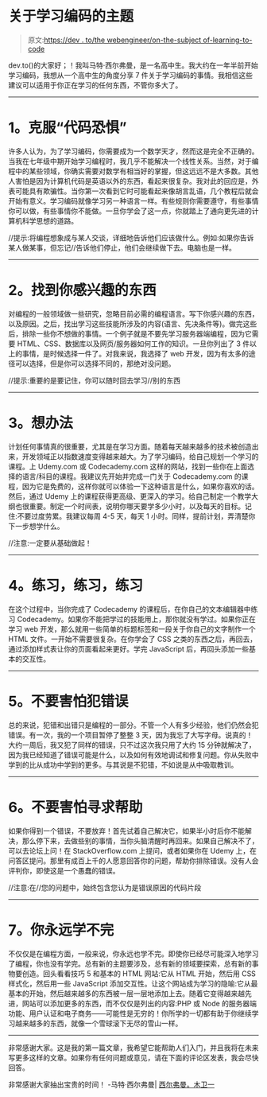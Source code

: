 # 关于学习编码的主题

> 原文:[https://dev . to/the webengineer/on-the-subject of-learning-to-code](https://dev.to/thewebengineer/on-the-subject-of-learning-to-code)

dev.to()的大家好；！我叫马特·西尔弗曼，是一名高中生。我大约在一年半前开始学习编码，我想从一个高中生的角度分享 7 件关于学习编码的事情。我相信这些建议可以适用于你正在学习的任何东西，不管你多大了。

* * *

# [](#1-getting-over-code-fear)1。克服“代码恐惧”

许多人认为，为了学习编码，你需要成为一个数学天才，然而这是完全不正确的。当我在七年级中期开始学习编程时，我几乎不能解决一个线性关系。当然，对于编程中的某些领域，你确实需要对数学有相当好的掌握，但这远远不是大多数。其他人害怕是因为计算机代码是英语以外的东西，看起来很复杂。我对此的回应是，外表可能具有欺骗性。当你第一次看到它时可能看起来像胡言乱语，几个教程后就会开始有意义。学习编码就像学习另一种语言一样。有些规则你需要遵守，有些事情你可以做，有些事情你不能做。一旦你学会了这一点，你就踏上了通向更先进的计算机科学思想的道路。

//提示:将编程想象成与某人交谈，详细地告诉他们应该做什么。例如:如果你告诉某人做某事，但忘记//告诉他们停止，他们会继续做下去。电脑也是一样。

* * *

# [](#2-find-what-interests-you)2。找到你感兴趣的东西

对编程的一般领域做一些研究，忽略目前必需的编程语言。写下你感兴趣的东西，以及原因。之后，找出学习这些技能所涉及的内容(语言、先决条件等)。做完这些后，排除一些你不想做的事情。一个例子就是不要先学习服务器端编程，因为它需要 HTML、CSS、数据库以及网页/服务器如何工作的知识。一旦你列出了 3 件以上的事情，是时候选择一件了。对我来说，我选择了 web 开发，因为有太多的途径可以选择，但是你可以选择不同的，那绝对没问题。

//提示:重要的是要记住，你可以随时回去学习//别的东西

* * *

# [](#3-make-a-plan)3。想办法

计划任何事情真的很重要，尤其是在学习方面。随着每天越来越多的技术被创造出来，开发领域正以指数速度变得越来越大。为了学习编码，给自己规划一个学习的课程。上 Udemy.com 或 Codecademy.com 这样的网站，找到一些你在上面选择的语言/科目的课程。我建议先开始并完成一门关于 Codecademy.com 的课程，因为它是免费的，这样你就可以体验一下这种语言是什么，如果你喜欢的话。然后，通过 Udemy 上的课程获得更高级、更深入的学习。给自己制定一个教学大纲也很重要。制定一个时间表，说明你哪天要学多少小时，以及每天的目标。记住:不要过度劳累。我建议每周 4-5 天，每天 1 小时。同样，提前计划，弄清楚你下一步想学什么。

//注意:一定要从基础做起！

* * *

# [](#4-practice-practice-practice)4。练习，练习，练习

在这个过程中，当你完成了 Codecademy 的课程后，在你自己的文本编辑器中练习 Codecademy。如果你不能把学过的技能用上，那你就没有学过。如果你正在学习 web 开发，那么就用一些简单的标题标签和一段关于你自己的文字制作一个 HTML 文件。一开始不需要很复杂。在你学会了 CSS 之类的东西之后，再回去，通过添加样式表让你的页面看起来更好。学完 JavaScript 后，再回头添加一些基本的交互性。

* * *

# [](#5-dont-be-afraid-of-making-mistakes)5。不要害怕犯错误

总的来说，犯错和出错只是编程的一部分。不管一个人有多少经验，他们仍然会犯错误。有一次，我的一个项目暂停了整整 3 天，因为我忘了大写字母。说真的！大约一周后，我又犯了同样的错误，只不过这次我只用了大约 15 分钟就解决了，因为我已经知道了错误可能是什么，以及如何有效地调试和修复问题。你从失败中学到的比从成功中学到的更多。与其说是不犯错，不如说是从中吸取教训。

* * *

# [](#6-dont-be-afraid-to-ask-for-help)6。不要害怕寻求帮助

如果你得到一个错误，不要放弃！首先试着自己解决它，如果半小时后你不能解决，那么停下来，去做些别的事情，当你头脑清醒时再回来。如果自己解决不了，可以去论坛上问！在 StackOverflow.com 上提问，或者如果你在 Udemy 上，在问答区提问。那里有成百上千的人愿意回答你的问题，帮助你排除错误。没有人会评判你，即使这是一个愚蠢的错误。

//注意:在//您的问题中，始终包含您认为是错误原因的代码片段

* * *

# [](#7you-are-never-done-learning)7。你永远学不完

不仅仅是在编程方面，一般来说，你永远也学不完。即使你已经尽可能深入地学习了编程，你也没有学完。总有新的主题要涉及，总有新的领域要探索，总有新的事物要创造。回头看看技巧 5 和基本的 HTML 网站:它从 HTML 开始，然后用 CSS 样式化，然后用一些 JavaScript 添加交互性。让这个网站成为学习的隐喻:它从最基本的开始，然后越来越多的东西被一层一层地添加上去。随着它变得越来越先进，网站可以添加更多的东西，而不仅仅是列出的内容:PHP 或 Node 的服务器端功能、用户认证和电子商务——可能性是无穷的！你所学的一切都有助于你继续学习越来越多的东西，就像一个雪球滚下无尽的雪山一样。

* * *

非常感谢大家。这是我的第一篇文章，我希望它能帮助人们入门，并且我将在未来写更多这样的文章。如果你有任何问题或意见，请在下面的评论区发表，我会尽快回答。

非常感谢大家抽出宝贵的时间！
-马特·西尔弗曼| [西尔弗曼。木卫一](https://silverman.io)